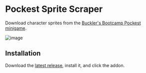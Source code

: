 # Pockest Sprite Scraper

Download character sprites from the [Buckler's Bootcamp Pockest minigame](https://www.streetfighter.com/6/buckler/en/minigame).

![image](https://github.com/user-attachments/assets/d572b995-8e25-4a43-b0d9-412f7b0a90f8)

## Installation

Download the [latest release](https://github.com/folklorelabs/pockest-sprites/releases/latest), install it, and click the addon. 
